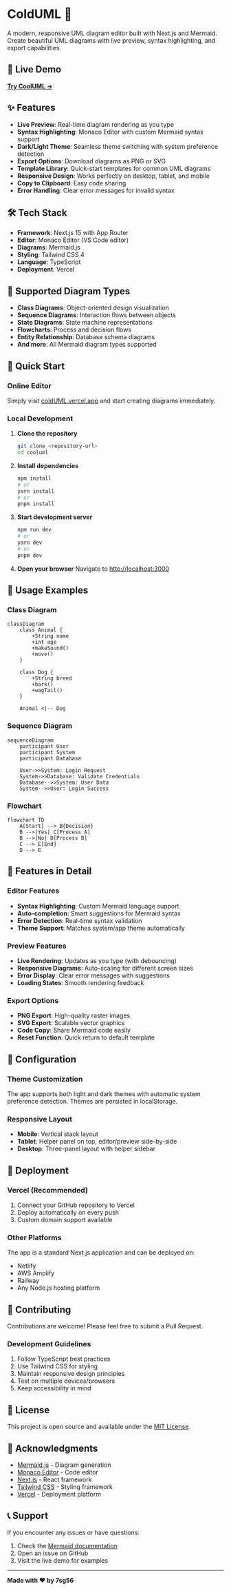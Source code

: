 # ColdUML 🎨

A modern, responsive UML diagram editor built with Next.js and Mermaid. Create beautiful UML diagrams with live preview, syntax highlighting, and export capabilities.

## 🚀 Live Demo

**[Try CoolUML →](https://coldUML.vercel.app)**

## ✨ Features

- **Live Preview**: Real-time diagram rendering as you type
- **Syntax Highlighting**: Monaco Editor with custom Mermaid syntax support
- **Dark/Light Theme**: Seamless theme switching with system preference detection
- **Export Options**: Download diagrams as PNG or SVG
- **Template Library**: Quick-start templates for common UML diagrams
- **Responsive Design**: Works perfectly on desktop, tablet, and mobile
- **Copy to Clipboard**: Easy code sharing
- **Error Handling**: Clear error messages for invalid syntax

## 🛠️ Tech Stack

- **Framework**: Next.js 15 with App Router
- **Editor**: Monaco Editor (VS Code editor)
- **Diagrams**: Mermaid.js
- **Styling**: Tailwind CSS 4
- **Language**: TypeScript
- **Deployment**: Vercel

## 📱 Supported Diagram Types

- **Class Diagrams**: Object-oriented design visualization
- **Sequence Diagrams**: Interaction flows between objects
- **State Diagrams**: State machine representations
- **Flowcharts**: Process and decision flows
- **Entity Relationship**: Database schema diagrams
- **And more**: All Mermaid diagram types supported

## 🎯 Quick Start

### Online Editor
Simply visit [coldUML.vercel.app](https://coldUML.vercel.app) and start creating diagrams immediately.

### Local Development

1. **Clone the repository**
   ```bash
   git clone <repository-url>
   cd cooluml
   ```

2. **Install dependencies**
   ```bash
   npm install
   # or
   yarn install
   # or
   pnpm install
   ```

3. **Start development server**
   ```bash
   npm run dev
   # or
   yarn dev
   # or
   pnpm dev
   ```

4. **Open your browser**
   Navigate to [http://localhost:3000](http://localhost:3000)

## 📖 Usage Examples

### Class Diagram
```mermaid
classDiagram
    class Animal {
        +String name
        +int age
        +makeSound()
        +move()
    }
    
    class Dog {
        +String breed
        +bark()
        +wagTail()
    }
    
    Animal <|-- Dog
```

### Sequence Diagram
```mermaid
sequenceDiagram
    participant User
    participant System
    participant Database
    
    User->>System: Login Request
    System->>Database: Validate Credentials
    Database-->>System: User Data
    System-->>User: Login Success
```

### Flowchart
```mermaid
flowchart TD
    A[Start] --> B{Decision}
    B -->|Yes| C[Process A]
    B -->|No| D[Process B]
    C --> E[End]
    D --> E
```

## 🎨 Features in Detail

### Editor Features
- **Syntax Highlighting**: Custom Mermaid language support
- **Auto-completion**: Smart suggestions for Mermaid syntax
- **Error Detection**: Real-time syntax validation
- **Theme Support**: Matches system/app theme automatically

### Preview Features
- **Live Rendering**: Updates as you type (with debouncing)
- **Responsive Diagrams**: Auto-scaling for different screen sizes
- **Error Display**: Clear error messages with suggestions
- **Loading States**: Smooth rendering feedback

### Export Options
- **PNG Export**: High-quality raster images
- **SVG Export**: Scalable vector graphics
- **Code Copy**: Share Mermaid code easily
- **Reset Function**: Quick return to default template

## 🔧 Configuration

### Theme Customization
The app supports both light and dark themes with automatic system preference detection. Themes are persisted in localStorage.

### Responsive Layout
- **Mobile**: Vertical stack layout
- **Tablet**: Helper panel on top, editor/preview side-by-side
- **Desktop**: Three-panel layout with helper sidebar

## 🚀 Deployment

### Vercel (Recommended)
1. Connect your GitHub repository to Vercel
2. Deploy automatically on every push
3. Custom domain support available

### Other Platforms
The app is a standard Next.js application and can be deployed on:
- Netlify
- AWS Amplify
- Railway
- Any Node.js hosting platform

## 🤝 Contributing

Contributions are welcome! Please feel free to submit a Pull Request.

### Development Guidelines
1. Follow TypeScript best practices
2. Use Tailwind CSS for styling
3. Maintain responsive design principles
4. Test on multiple devices/browsers
5. Keep accessibility in mind

## 📄 License

This project is open source and available under the [MIT License](LICENSE).

## 🙏 Acknowledgments

- [Mermaid.js](https://mermaid.js.org/) - Diagram generation
- [Monaco Editor](https://microsoft.github.io/monaco-editor/) - Code editor
- [Next.js](https://nextjs.org/) - React framework
- [Tailwind CSS](https://tailwindcss.com/) - Styling framework
- [Vercel](https://vercel.com/) - Deployment platform

## 📞 Support

If you encounter any issues or have questions:
1. Check the [Mermaid documentation](https://mermaid.js.org/intro/)
2. Open an issue on GitHub
3. Visit the live demo for examples

---

**Made with ❤️ by 7sg56**